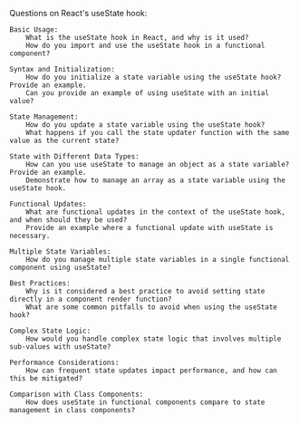 Questions on React's useState hook:

    Basic Usage:
        What is the useState hook in React, and why is it used?
        How do you import and use the useState hook in a functional component?

    Syntax and Initialization:
        How do you initialize a state variable using the useState hook? Provide an example.
        Can you provide an example of using useState with an initial value?

    State Management:
        How do you update a state variable using the useState hook?
        What happens if you call the state updater function with the same value as the current state?

    State with Different Data Types:
        How can you use useState to manage an object as a state variable? Provide an example.
        Demonstrate how to manage an array as a state variable using the useState hook.

    Functional Updates:
        What are functional updates in the context of the useState hook, and when should they be used?
        Provide an example where a functional update with useState is necessary.

    Multiple State Variables:
        How do you manage multiple state variables in a single functional component using useState?

    Best Practices:
        Why is it considered a best practice to avoid setting state directly in a component render function?
        What are some common pitfalls to avoid when using the useState hook?

    Complex State Logic:
        How would you handle complex state logic that involves multiple sub-values with useState?

    Performance Considerations:
        How can frequent state updates impact performance, and how can this be mitigated?

    Comparison with Class Components:
        How does useState in functional components compare to state management in class components?